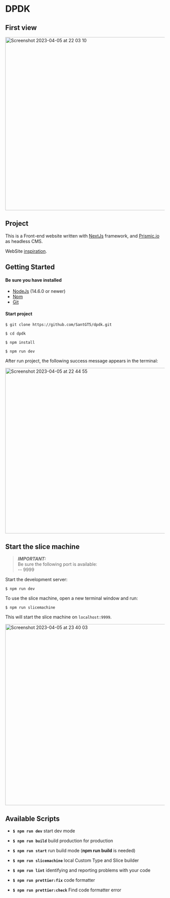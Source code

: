 # DPDK

## First view
<img width="545" alt="Screenshot 2023-04-05 at 22 03 10" src="https://user-images.githubusercontent.com/83282533/230195735-badbe36f-cac5-4220-8fc2-4c0128379f4b.png">

##  Project

This is a Front-end website written with [NextJs](https://nextjs.org/) framework, and [Prismic.io](https://prismic.io/) as headless CMS.

WebSite [inspiration](https://nuxt-starter-prismic-blog.vercel.app/).

## Getting Started

#### Be sure you have installed
- [NodeJs](https://nodejs.org/en/) (14.6.0 or newer)
- [Npm](https://docs.npmjs.com/)
- [Git](https://git-scm.com/)

#### Start project
```
$ git clone https://github.com/SantGT5/dpdk.git

$ cd dpdk

$ npm install

$ npm run dev
```
After run project, the following success message appears in the terminal:

<img width="521" alt="Screenshot 2023-04-05 at 22 44 55" src="https://user-images.githubusercontent.com/83282533/230207336-d472aee2-f854-4efa-81dc-50075d31ace5.png">

## Start the slice machine

> **_IMPORTANT:_**  
> Be sure the following port is available:   
> -- 9999   

Start the development server:

```
$ npm run dev
```

To use the slice machine, open a new terminal window and run:

```
$ npm run slicemachine
```
This will start the slice machine on `localhost:9999`.

<img width="570" alt="Screenshot 2023-04-05 at 23 40 03" src="https://user-images.githubusercontent.com/83282533/230218305-a5e66064-59d1-46f1-815a-58a12eebf89c.png">

## Available Scripts

- **`$ npm run dev`** start dev mode

- **`$ npm run build`** build production for production

-  **`$ npm run start`** run build mode (**npm run build** is needed)

- **`$ npm run slicemachine`** local Custom Type and Slice builder

-  **`$ npm run lint`** identifying and reporting problems with your code

-  **`$ npm run prettier:fix`** code formatter

-  **`$ npm run prettier:check`** Find code formatter error
